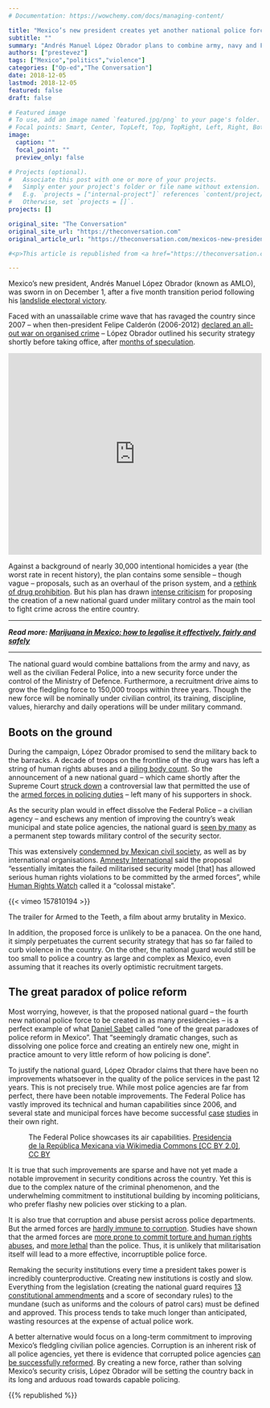 ```yaml
---
# Documentation: https://wowchemy.com/docs/managing-content/

title: "Mexico’s new president creates yet another national police force – but it will struggle to stem the bloody crimewave"
subtitle: ""
summary: "Andrés Manuel López Obrador plans to combine army, navy and Federal Police units in a new 150,000 strong national guard."
authors: ["prestevez"]
tags: ["Mexico","politics","violence"]
categories: ["Op-ed","The Conversation"]
date: 2018-12-05
lastmod: 2018-12-05
featured: false
draft: false

# Featured image
# To use, add an image named `featured.jpg/png` to your page's folder.
# Focal points: Smart, Center, TopLeft, Top, TopRight, Left, Right, BottomLeft, Bottom, BottomRight.
image:
  caption: ""
  focal_point: ""
  preview_only: false

# Projects (optional).
#   Associate this post with one or more of your projects.
#   Simply enter your project's folder or file name without extension.
#   E.g. `projects = ["internal-project"]` references `content/project/deep-learning/index.md`.
#   Otherwise, set `projects = []`.
projects: []

original_site: "The Conversation"
original_site_url: "https://theconversation.com"
original_article_url: "https://theconversation.com/mexicos-new-president-creates-yet-another-national-police-force-but-it-will-struggle-to-stem-the-bloody-crimewave-107320"

#<p>This article is republished from <a href="https://theconversation.com">The Conversation</a> under a Creative Commons license. Read the <a href="https://theconversation.com/mexicos-new-president-creates-yet-another-national-police-force-but-it-will-struggle-to-stem-the-bloody-crimewave-107320">original article</a>.</p>

---
```


<p>Mexico’s new president, Andrés Manuel López Obrador (known as AMLO), was sworn in on December 1, after a five month transition period following his <a href="https://www.theguardian.com/world/2018/jul/02/mexico-election-leftist-amlo-set-for-historic-landslide-victory">landslide electoral victory</a>. </p>

<p>Faced with an unassailable crime wave that has ravaged the country since 2007 – when then-president Felipe Calderón (2006-2012) <a href="https://www.nytimes.com/2007/01/27/world/americas/27mexico.html">declared an all-out war on organised crime</a> – López Obrador outlined his security strategy shortly before taking office, after <a href="https://theconversation.com/mexicos-new-president-has-plans-to-make-his-country-safer-but-will-they-work-100441">months of speculation</a>.</p>

<p><iframe id="3HtKT" class="tc-infographic-datawrapper" src="https://datawrapper.dwcdn.net/3HtKT/1/" height="400px" width="100%" style="border: none" frameborder="0"></iframe></p>

<p>Against a background of nearly 30,000 intentional homicides a year (the worst rate in recent history), the plan contains some sensible – though vague – proposals, such as an overhaul of the prison system, and a <a href="https://theconversation.com/marijuana-in-mexico-how-to-legalise-it-effectively-fairly-and-safely-107856">rethink of drug prohibition</a>. But his plan has drawn <a href="https://www.theguardian.com/world/2018/nov/21/president-elect-amlo-pledges-new-military-force-fight-crime-mexico">intense criticism</a> for proposing the creation of a new national guard under military control as the main tool to fight crime across the entire country.</p>

<hr>
<p>
  <em>
    <strong>
      Read more:
      <a href="https://theconversation.com/marijuana-in-mexico-how-to-legalise-it-effectively-fairly-and-safely-107856">Marijuana in Mexico: how to legalise it effectively, fairly and safely</a>
    </strong>
  </em>
</p>
<hr>


<p>The national guard would combine battalions from the army and navy, as well as the civilian Federal Police, into a new security force under the control of the Ministry of Defence. Furthermore, a recruitment drive aims to grow the fledgling force to 150,000 troops within three years. Though the new force will be nominally under civilian control, its training, discipline, values, hierarchy and daily operations will be under military command. </p>

<h2>Boots on the ground</h2>

<p>During the campaign, López Obrador promised to send the military back to the barracks. A decade of troops on the frontline of the drug wars has left a string of human rights abuses and a <a href="https://www.nytimes.com/2016/05/27/world/americas/mexican-militarys-high-kill-rate-raises-human-rights-fears.html">piling body count</a>. So the announcement of a new national guard – which came shortly after the Supreme Court <a href="https://www.jurist.org/news/2018/11/mexico-supreme-court-rules-military-policing-law-unconstitutional/">struck down</a> a controversial law that permitted the use of the <a href="https://theconversation.com/as-the-cartels-grow-deadlier-should-the-mexican-military-be-involved-in-law-enforcement-89134">armed forces in policing duties</a> – left many of his supporters in shock.</p>

<p>As the security plan would in effect dissolve the Federal Police – a civilian agency – and eschews any mention of improving the country’s weak municipal and state police agencies, the national guard is <a href="https://www.nytimes.com/es/2018/11/28/opinion-lopez-obrador-guardia-nacional/">seen by many</a> as a permanent step towards military control of the security sector.</p>

<p>This was extensively <a href="http://www.ipsnews.net/2018/11/president-elects-security-plan-disappoints-civil-society-mexico">condemned by Mexican civil society</a>, as well as by international organisations. <a href="https://www.amnesty.org/en/latest/news/2018/11/mexico-el-plan-del-nuevo-gobierno-debe-enfocarse-en-retirar-las-fuerzas-armadas-de-funciones-de-seguridad-publica/">Amnesty International</a> said the proposal “essentially imitates the failed militarised security model [that] has allowed serious human rights violations to be committed by the armed forces”, while <a href="https://www.hrw.org/news/2018/11/16/mexico-military-policing-threatens-rights-0">Human Rights Watch</a> called it a “colossal mistake”.</p>

{{< vimeo 157810194 >}}
<figcaption><span class="caption">The trailer for Armed to the Teeth, a film about army brutality in Mexico.</span></figcaption>

<p>In addition, the proposed force is unlikely to be a panacea. On the one hand, it simply perpetuates the current security strategy that has so far failed to curb violence in the country. On the other, the national guard would still be too small to police a country as large and complex as Mexico, even assuming that it reaches its overly optimistic recruitment targets.</p>

<h2>The great paradox of police reform</h2>

<p>Most worrying, however, is that the proposed national guard – the fourth new national police force to be created in as many presidencies – is a perfect example of what <a href="https://www.sup.org/books/title/?id=21512">Daniel Sabet</a> called “one of the great paradoxes of police reform in Mexico”. That “seemingly dramatic changes, such as dissolving one police force and creating an entirely new one, might in practice amount to very little reform of how policing is done”.</p>

<p>To justify the national guard, López Obrador claims that there have been no improvements whatsoever in the quality of the police services in the past 12 years. This is not precisely true. While most police agencies are far from perfect, there have been notable improvements. The Federal Police has vastly improved its technical and human capabilities since 2006, and several state and municipal forces have become successful <a href="https://www.bbc.co.uk/news/world-latin-america-43302244">case</a> <a href="https://www.nytimes.com/2018/09/01/world/americas/mexico-violence-police.html?ref=nyt-es&amp;mcid=nyt-es&amp;subid=article">studies</a> in their own right.</p>

<figure class="align-center ">
            <img alt="" src="https://images.theconversation.com/files/248805/original/file-20181204-34154-1c9o9ln.jpg?ixlib=rb-1.1.0&amp;q=45&amp;auto=format&amp;w=754&amp;fit=clip" srcset="https://images.theconversation.com/files/248805/original/file-20181204-34154-1c9o9ln.jpg?ixlib=rb-1.1.0&amp;q=45&amp;auto=format&amp;w=600&amp;h=658&amp;fit=crop&amp;dpr=1 600w, https://images.theconversation.com/files/248805/original/file-20181204-34154-1c9o9ln.jpg?ixlib=rb-1.1.0&amp;q=30&amp;auto=format&amp;w=600&amp;h=658&amp;fit=crop&amp;dpr=2 1200w, https://images.theconversation.com/files/248805/original/file-20181204-34154-1c9o9ln.jpg?ixlib=rb-1.1.0&amp;q=15&amp;auto=format&amp;w=600&amp;h=658&amp;fit=crop&amp;dpr=3 1800w, https://images.theconversation.com/files/248805/original/file-20181204-34154-1c9o9ln.jpg?ixlib=rb-1.1.0&amp;q=45&amp;auto=format&amp;w=754&amp;h=827&amp;fit=crop&amp;dpr=1 754w, https://images.theconversation.com/files/248805/original/file-20181204-34154-1c9o9ln.jpg?ixlib=rb-1.1.0&amp;q=30&amp;auto=format&amp;w=754&amp;h=827&amp;fit=crop&amp;dpr=2 1508w, https://images.theconversation.com/files/248805/original/file-20181204-34154-1c9o9ln.jpg?ixlib=rb-1.1.0&amp;q=15&amp;auto=format&amp;w=754&amp;h=827&amp;fit=crop&amp;dpr=3 2262w" sizes="(min-width: 1466px) 754px, (max-width: 599px) 100vw, (min-width: 600px) 600px, 237px">
            <figcaption>
              <span class="caption">The Federal Police showcases its air capabilities.</span>
              <span class="attribution"><a class="source" href="https://upload.wikimedia.org/wikipedia/commons/6/63/D%C3%ADa_del_Polic%C3%ADa._88_Aniversario_de_la_Polic%C3%ADa_Federal_%2827677338193%29.jpg">Presidencia de la República Mexicana via Wikimedia Commons [CC BY 2.0]</a>, <a class="license" href="http://creativecommons.org/licenses/by/4.0/">CC BY</a></span>
            </figcaption>
          </figure>

<p>It is true that such improvements are sparse and have not yet made a notable improvement in security conditions across the country. Yet this is due to the complex nature of the criminal phenomenon, and the underwhelming commitment to institutional building by incoming politicians, who prefer flashy new policies over sticking to a plan. </p>

<p>It is also true that corruption and abuse persist across police departments. But the armed forces are <a href="https://www.theguardian.com/world/2018/feb/10/mexico-drug-cartels-soldiers-military">hardly immune to corruption</a>. Studies have shown that the armed forces are <a href="https://www.animalpolitico.com/blogueros-blog-invitado/2018/11/15/ejercito-y-marina-bajo-la-lupa/">more prone to commit torture and human rights abuses</a>, and <a href="http://www.politicaygobierno.cide.edu/index.php/pyg/article/view/1161">more lethal</a> than the police. Thus, it is unlikely that militarisation itself will lead to a more effective, incorruptible police force.</p>

<p>Remaking the security institutions every time a president takes power is incredibly counterproductive. Creating new institutions is costly and slow. Everything from the legislation (creating the national guard requires <a href="https://www.proceso.com.mx/560409/morena-propone-modificar-13-articulos-de-la-constitucion-para-crear-la-guardia-nacional">13 constitutional ammendments</a> and a score of secondary rules) to the mundane (such as uniforms and the colours of patrol cars) must be defined and approved. This process tends to take much longer than anticipated, wasting resources at the expense of actual police work.</p>

<p>A better alternative would focus on a long-term commitment to improving Mexico’s fledgling civilian police agencies. Corruption is an inherent risk of all police agencies, yet there is evidence that corrupted police agencies <a href="http://eprints.lse.ac.uk/68126/1/Newburn_literature-review%201.pdf">can be successfully reformed</a>. By creating a new force, rather than solving Mexico’s security crisis, López Obrador will be setting the country back in its long and arduous road towards capable policing.<!-- Below is The Conversation's page counter tag. Please DO NOT REMOVE. --><img src="https://counter.theconversation.com/content/107320/count.gif?distributor=republish-lightbox-basic" alt="The Conversation" width="1" height="1" style="border: none !important; box-shadow: none !important; margin: 0 !important; max-height: 1px !important; max-width: 1px !important; min-height: 1px !important; min-width: 1px !important; opacity: 0 !important; outline: none !important; padding: 0 !important; text-shadow: none !important" /><!-- End of code. If you don't see any code above, please get new code from the Advanced tab after you click the republish button. The page counter does not collect any personal data. More info: https://theconversation.com/republishing-guidelines --></p>

{{% republished %}}
